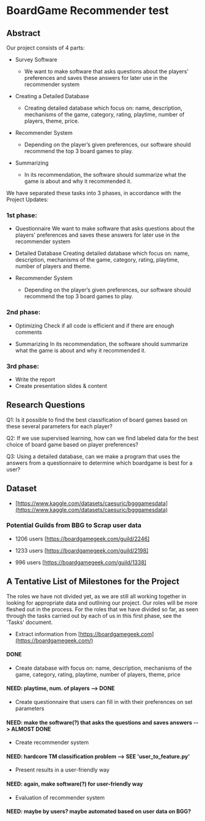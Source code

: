 # BoardGame Recommender test

## Abstract
Our project consists of 4 parts:

- Survey Software 	
	- We want to make software that asks questions about the players' preferences and saves these answers for later use in the recommender system
 
- Creating a Detailed Database

	 - Creating detailed database which focus on: name, description, mechanisms of the game, category, rating, playtime, number of players, theme, price.

- Recommender System

	- Depending on the player’s given preferences, our software should recommend the top 3 board games to play.
- Summarizing

	- In its recommendation, the software should summarize what the game is about and why it recommended it.


We have separated these tasks into 3 phases, in accordance with the Project Updates:

### 1st phase:
- Questionnaire	
We want to make software that asks questions about the players' preferences and saves these answers for later use in the recommender system
 
- Detailed Database
Creating detailed database which focus on: name, description, mechanisms of the game, category, rating, playtime, number of players and theme.

- Recommender System
	- Depending on the player’s given preferences, our software should recommend the top 3 board games to play.

### 2nd phase:
- Optimizing
Check if all code is efficient and if there are enough comments 

- Summarizing
In its recommendation, the software should summarize what the game is about and why it recommended it.

### 3rd phase:
- Write the report 
- Create presentation slides & content


## Research Questions

Q1: Is it possible to find the best classification of board games based on these several parameters for each player?

Q2: If we use supervised learning, how can we find labeled data for the best choice of board game based on player preferences?

Q3: Using a detailed database, can we make a program that uses the answers from a questionnaire to determine which boardgame is best for a user? 

## Dataset

-  [https://www.kaggle.com/datasets/caesuric/bgggamesdata](https://www.kaggle.com/datasets/caesuric/bgggamesdata)


### Potential Guilds from BBG to Scrap user data

- 1206 users [https://boardgamegeek.com/guild/2246]

- 1233 users [https://boardgamegeek.com/guild/2198]

- 996 users [https://boardgamegeek.com/guild/1338]

## A Tentative List of Milestones for the Project

The roles we have not divided yet, as we are still all working together in looking for appropriate data and outlining our project. Our roles will be more fleshed out in the process. For the roles that we have divided so far, as seen through the tasks carried out by each of us in this first phase, see the 'Tasks' document.

- Extract information from [https://boardgamegeek.com](https://boardgamegeek.com/)
#### DONE

- Create database with focus on: name, description, mechanisms of the game, category, rating, playtime, number of players, theme, price
#### NEED: playtime, num. of players --> DONE

- Create questionnaire that users can fill in with their preferences on set parameters
#### NEED: make the software(?) that asks the questions and saves answers --> ALMOST DONE

- Create recommender system
#### NEED: hardcore TM classification problem --> SEE 'user_to_feature.py'

- Present results in a user-friendly way
#### NEED: again, make software(?) for user-friendly way

- Evaluation of recommender system
#### NEED: maybe by users? maybe automated based on user data on BGG?
